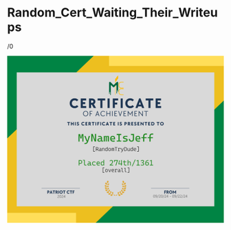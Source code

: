 # Random_Cert_Waiting_Their_Writeups
/0

![alt text](https://github.com/RandomTryDude/Random_Cert_Waiting_Their_Writeups/blob/main/pctf-cert.png)

